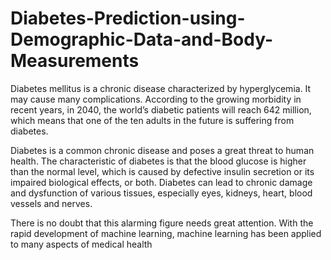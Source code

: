 # Diabetes-Prediction-using-Demographic-Data-and-Body-Measurements

Diabetes mellitus is a chronic disease characterized by hyperglycemia. It may cause many complications. According to the growing morbidity in recent years, in 2040, the world’s diabetic patients will reach 642 million, which means that one of the ten adults in the future is suffering from diabetes.

Diabetes is a common chronic disease and poses a great threat to human health. The characteristic of diabetes is that the blood glucose is higher than the normal level, which is caused by defective insulin secretion or its impaired biological effects, or both. Diabetes can lead to chronic damage and dysfunction of various tissues, especially eyes, kidneys, heart, blood vessels and nerves.

There is no doubt that this alarming figure needs great attention. With the rapid development of machine learning, machine learning has been applied to many aspects of medical health
